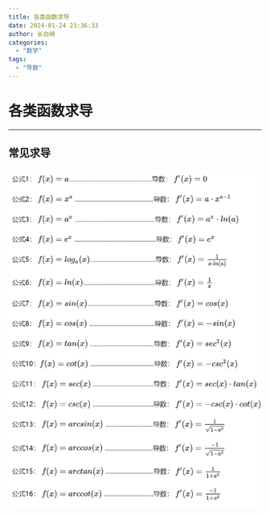 ```yaml
---
title: 各类函数求导
date: 2024-01-24 23:36:33
author: 长白崎
categories:
  - "数学"
tags:
  - "导数"
---
```




# 各类函数求导

---

## 常见求导

![](./各类函数求导/images/Snipaste_2024-01-04_13-00-58.png)